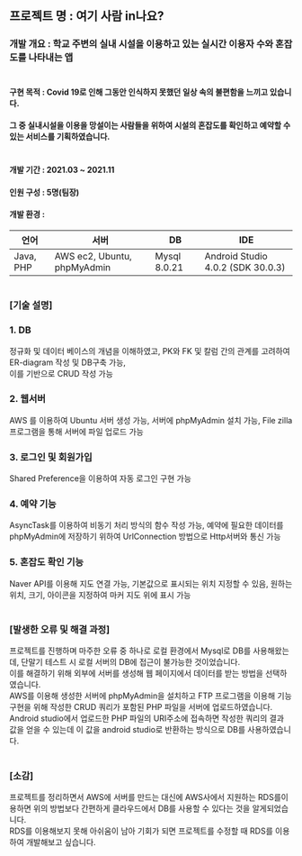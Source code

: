 ## 프로젝트 명 : 여기 사람 in나요?
### 개발 개요 : 학교 주변의 실내 시설을 이용하고 있는 실시간 이용자 수와 혼잡도를 나타내는 앱
#
#### 구현 목적 : Covid 19로 인해 그동안 인식하지 못했던 일상 속의 불편함을 느끼고 있습니다.  
#### 그 중 실내시설을 이용을 망설이는 사람들을 위하여 시설의 혼잡도를 확인하고 예약할 수 있는 서비스를 기획하였습니다.
#
#### 개발 기간 : 2021.03 ~ 2021.11
#### 인원 구성 : 5명(팀장)
#### 개발 환경 : 
언어 | 서버 | DB | IDE
---|---|---|---|
Java, PHP |AWS ec2, Ubuntu, phpMyAdmin| Mysql 8.0.21 | Android Studio 4.0.2 (SDK 30.0.3)
#
### [기술 설명]
### 1. DB
정규화 및 데이터 베이스의 개념을 이해하였고, PK와 FK 및 칼럼 간의 관계를 고려하여 ER-diagram 작성 및 DB구축 가능,  
이를 기반으로 CRUD 작성 가능

### 2. 웹서버
AWS 를 이용하여 Ubuntu 서버 생성 가능, 서버에 phpMyAdmin 설치 가능, File zilla 프로그램을 통해 서버에 파일 업로드 가능

### 3. 로그인 및 회원가입
Shared Preference을 이용하여 자동 로그인 구현 가능

### 4. 예약 기능
AsyncTask를 이용하여 비동기 처리 방식의 함수 작성 가능, 예약에 필요한 데이터를 phpMyAdmin에 저장하기 위하여
UrlConnection 방법으로 Http서버와 통신 가능

### 5. 혼잡도 확인 기능
Naver API를 이용해 지도 연결 가능, 기본값으로 표시되는 위치 지정할 수 있음, 원하는 위치, 크기, 아이콘을 지정하여 마커 지도 위에 표시 가능

#
### [발생한 오류 및 해결 과정]
프로젝트를 진행하며 마주한 오류 중 하나로 로컬 환경에서 Mysql로 DB를 사용해왔는데, 단말기 테스트 시 로컬 서버의 DB에 접근이 불가능한 것이었습니다.  
이를 해결하기 위해 외부에 서버를 생성해 웹 페이지에서 데이터를 받는 방법을 선택하였습니다.  
AWS를 이용해 생성한 서버에 phpMyAdmin을 설치하고 FTP 프로그램을 이용해 기능 구현을 위해 작성한 CRUD 쿼리가 포함된 PHP 파일을 서버에 업로드하였습니다.  
Android studio에서 업로드한 PHP 파일의 URI주소에 접속하면 작성한 쿼리의 결과 값을 얻을 수 있는데 이 값을 android studio로 반환하는 방식으로 DB를 사용하였습니다.

#
### [소감]
프로젝트를 정리하면서 AWS에 서버를 만드는 대신에 AWS사에서 지원하는 RDS를이용하면 위의 방법보다 간편하게 클라우드에서 DB를 사용할 수 있다는 것을 알게되었습니다.  
RDS를 이용해보지 못해 아쉬움이 남아 기회가 되면 프로젝트를 수정할 때 RDS를 이용하여 개발해보고 싶습니다.

